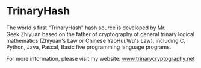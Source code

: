 # TrinaryHash
The world's first "TrinaryHash" hash source is developed by Mr. Geek.Zhiyuan based on the father of cryptography of general trinary logical mathematics (Zhiyuan's Law or Chinese YaoHui.Wu's Law), including C, Python, Java, Pascal, Basic five programming language programs.

For more information, please visit my website: www.trinarycryptography.net
